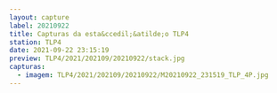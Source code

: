 ```yaml
---
layout: capture
label: 20210922
title: Capturas da esta&ccedil;&atilde;o TLP4
station: TLP4
date: 2021-09-22 23:15:19
preview: TLP4/2021/202109/20210922/stack.jpg
capturas:
  - imagem: TLP4/2021/202109/20210922/M20210922_231519_TLP_4P.jpg
---
```

